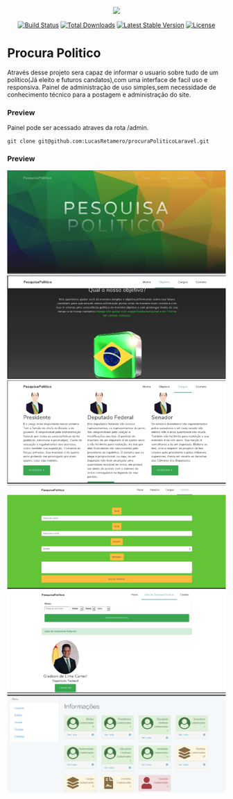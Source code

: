<p align="center"><img src="https://laravel.com/assets/img/components/logo-laravel.svg"></p>

<p align="center">
<a href="https://travis-ci.org/laravel/framework"><img src="https://travis-ci.org/laravel/framework.svg" alt="Build Status"></a>
<a href="https://packagist.org/packages/laravel/framework"><img src="https://poser.pugx.org/laravel/framework/d/total.svg" alt="Total Downloads"></a>
<a href="https://packagist.org/packages/laravel/framework"><img src="https://poser.pugx.org/laravel/framework/v/stable.svg" alt="Latest Stable Version"></a>
<a href="https://packagist.org/packages/laravel/framework"><img src="https://poser.pugx.org/laravel/framework/license.svg" alt="License"></a>
</p>

# Procura Politico
Através desse projeto sera capaz de informar o usuario sobre tudo de um político(Já eleito e futuros candatos),com uma interface
de facil uso e responsiva. Painel de administração de uso simples,sem necessidade de conhecimento técnico para a postagem e administração do site.

### Preview
Painel pode ser acessado atraves da rota /admin.
```
git clone git@github.com:LucasRetamero/procuraPoliticoLaravel.git
```

### Preview
![Image of Yaktocat](https://github.com/LucasRetamero/procuraPoliticoLaravel/blob/master/public/img/projeto/inicio%20pt%201.png)
![Image of Yaktocat](https://github.com/LucasRetamero/procuraPoliticoLaravel/blob/master/public/img/projeto/inicio%20pt%202.png)
![Image of Yaktocat](https://github.com/LucasRetamero/procuraPoliticoLaravel/blob/master/public/img/projeto/inicio%20pt%203.png)
![Image of Yaktocat](https://github.com/LucasRetamero/procuraPoliticoLaravel/blob/master/public/img/projeto/inicio%20pt%204.png)
![Image of Yaktocat](https://github.com/LucasRetamero/procuraPoliticoLaravel/blob/master/public/img/projeto/inicio%20pt%205.png)
![Image of Yaktocat](https://github.com/LucasRetamero/procuraPoliticoLaravel/blob/master/public/img/projeto/inicio%20pt%206.png)

